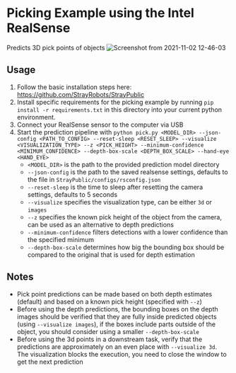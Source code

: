 # Picking Example using the Intel RealSense
Predicts 3D pick points of objects
![Screenshot from 2021-11-02 12-46-03](https://user-images.githubusercontent.com/4254623/139871411-22094581-5f67-4417-81dd-c9d3a2ad4477.png)



## Usage

1. Follow the basic installation steps here: https://github.com/StrayRobots/StrayPublic
2. Install specific requirements for the picking example by running `pip install -r requirements.txt` in this directory into your current python environment.
3. Connect your RealSense sensor to the computer via USB
4. Start the prediction pipeline with `python pick.py <MODEL_DIR> --json-config <PATH_TO_CONFIG> --reset-sleep <RESET_SLEEP> --visualize <VISUALIZATION_TYPE> --z <PICK_HEIGHT> --minimum-confidence <MINIMUM_CONFIDENCE> --depth-box-scale <DEPTH_BOX_SCALE> --hand-eye <HAND_EYE>`
    - `<MODEL_DIR>` is the path to the provided prediction model directory
    - `--json-config` is the path to the saved realsense settings, defaults to the file in `StrayPublic/configs/rsconfig.json`
    - `--reset-sleep` is the time to sleep after resetting the camera settings, defaults to 5 seconds
    - `--visualize` specifies the visualization type, can be either `3d` or `images`
    - `--z` specifies the known pick height of the object from the camera, can be used as an alternative to depth predictions
    - `--minimum-confidence` filters detections with a lower confidence than the specified minimum
    - `--depth-box-scale` determines how big the bounding box should be compared to the original that is used for depth estimation


## Notes
* Pick point predictions can be made based on both depth estimates (default) and based on a known pick height (specified with `--z`)
* Before using the depth predictions, the bounding boxes on the depth images should be verified that they are fully inside predicted objects (using `--visualize images`), if the boxes include parts outside of the object, you should consider using a smaller `--depth-box-scale`
* Before using the 3d points in a downstream task, verify that the predictions are approximately on an even place with `--visualize 3d`. The visualization blocks the execution, you need to close the window to get the next prediction
